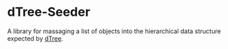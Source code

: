 # dTree-Seeder
 
A library for massaging a list of objects into the hierarchical data structure expected by [dTree](https://github.com/ErikGartner/dTree).
